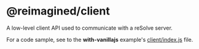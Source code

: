 # **@reimagined/client**

A low-level client API used to communicate with a reSolve server. 

For a code sample, see to the **with-vanillajs** example's [client/index.js](https://github.com/reimagined/resolve/blob/master/examples/with-vanillajs/client/index.js) file.



